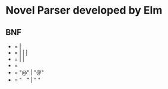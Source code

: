 # Novel Parser developed by Elm

## BNF

- <novel> = <factor> | <factor><novel>
- <factor> = <text> | <line> | <at><eol> | <eol>
- <text> = <string><eol> | <string><at><eol> | <string><at><text>
- <line> = <at><string><space><text>
- <at> = "@" | "＠"
- <space> = "　" | " "